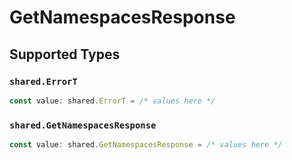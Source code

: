 # GetNamespacesResponse


## Supported Types

### `shared.ErrorT`

```typescript
const value: shared.ErrorT = /* values here */
```

### `shared.GetNamespacesResponse`

```typescript
const value: shared.GetNamespacesResponse = /* values here */
```

